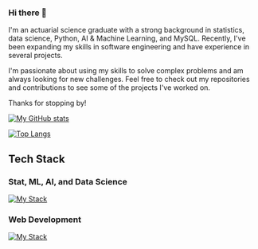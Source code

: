 ### Hi there 👋

I'm an actuarial science graduate with a strong background in statistics, data science, Python, AI & Machine Learning, and MySQL. Recently, I've been expanding my skills in software engineering and have experience in several projects.

I'm passionate about using my skills to solve complex problems and am always looking for new challenges. Feel free to check out my repositories and contributions to see some of the projects I've worked on.

Thanks for stopping by!

[![My GitHub stats](https://github-readme-stats.vercel.app/api?username=nikenhpsr&count_private=true&show_icons=true&theme=dark)](https://github.com/anuraghazra/github-readme-stats)

[![Top Langs](https://github-readme-stats.vercel.app/api/top-langs/?username=nikenhpsr&layout=compact&theme=dark)](https://github.com/anuraghazra/github-readme-stats)

## Tech Stack

### Stat, ML, AI, and Data Science

[![My Stack](https://skillicons.dev/icons?i=python,flask,mysql,postgresql,r,pytorch,tensorflow)](https://skillicons.dev)

### Web Development

[![My Stack](https://skillicons.dev/icons?i=html,css,js,jest,ts,tailwind,bootstrap,react,prisma,nestjs,postgres,docker,gcp,git)](https://skillicons.dev)

<!--Pinned Repositories:

📊 Data Science Project
A project analyzing and visualizing data using Python and machine learning techniques.

🤖 AI & Machine Learning Project
A project exploring the use of AI and machine learning in predictive modeling.

💻 Software Engineering Project
A full-stack web application built using Nest.js, Prisma ORM, and PostgreSQL.



- 🔭 I’m currently working on ...
- 🌱 I’m currently learning ...
- 👯 I’m looking to collaborate on ...
- 🤔 I’m looking for help with ...
- 💬 Ask me about ...
- 📫 How to reach me: ...
- 😄 Pronouns: ...
- ⚡ Fun fact: ...
-->

